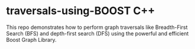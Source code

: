 # traversals-using-BOOST C++
This repo demonstrates how to perform graph traversals like Breadth-First Search (BFS) and depth-first search (DFS) using the powerful and efficient Boost Graph Library.

